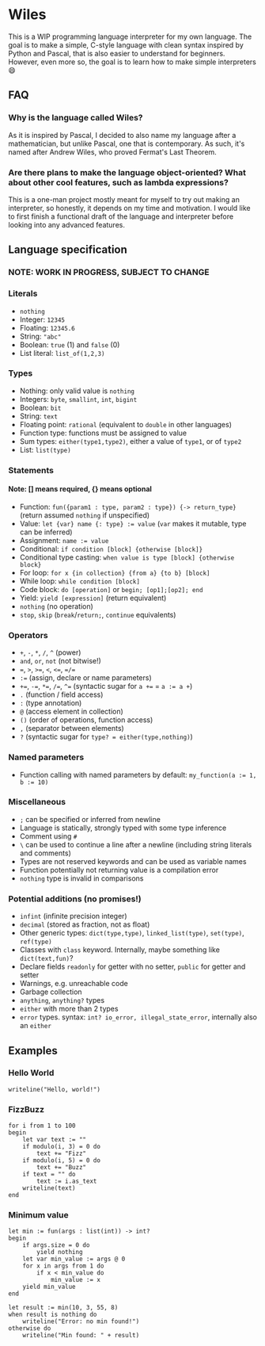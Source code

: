 # Wiles

This is a WIP programming language interpreter for my own language. The goal is to make a simple, C-style language with clean syntax inspired by Python and Pascal, that is also easier to understand for beginners. However, even more so, the goal is to learn how to make simple interpreters 😄

## FAQ
### Why is the language called Wiles?
As it is inspired by Pascal, I decided to also name my language after a mathematician, but unlike Pascal, one that is contemporary. As such, it's named after Andrew Wiles, who proved Fermat's Last Theorem.

### Are there plans to make the language object-oriented? What about other cool features, such as lambda expressions?
This is a one-man project mostly meant for myself to try out making an interpreter, so honestly, it depends on my time and motivation. I would like to first finish a functional draft of the language and interpreter before looking into any advanced features.

## Language specification
### NOTE: WORK IN PROGRESS, SUBJECT TO CHANGE

### Literals

- `nothing`
- Integer: `12345`
- Floating: `12345.6`
- String: `"abc"`
- Boolean: `true` (1) and `false` (0)
- List literal: `list_of(1,2,3)`

### Types
- Nothing: only valid value is `nothing`
- Integers: `byte`, `smallint`, `int`, `bigint`
- Boolean: `bit`
- String: `text`
- Floating point: `rational` (equivalent to `double` in other languages)
- Function type: functions must be assigned to value
- Sum types: `either(type1,type2)`, either a value of `type1`, or of `type2`
- List: `list(type)`

### Statements
#### Note: [] means required, {} means optional
- Function: `fun({param1 : type, param2 : type}) {-> return_type}` (return assumed `nothing` if unspecified)
- Value: `let {var} name {: type} := value` (`var` makes it mutable, type can be inferred)
- Assignment: `name := value`
- Conditional: `if condition [block] {otherwise [block]}`
- Conditional type casting: `when value is type [block] {otherwise block}`
- For loop: `for x {in collection} {from a} {to b} [block]`
- While loop: `while condition [block]`
- Code block: `do [operation]` or `begin; [op1];[op2]; end`
- Yield: `yield [expression]` (return equivalent)
- `nothing` (no operation)
- `stop`, `skip` (`break`/`return;`, `continue` equivalents)

### Operators
- `+`, `-`, `*`, `/`, `^` (power)
- `and`, `or`, `not` (not bitwise!)
- `=`, `>`, `>=`, `<`, `<=`, `=/=`
- `:=` (assign, declare or name parameters)
- `+=`, `-=`, `*=`, `/=`, `^=` (syntactic sugar for `a +=` = `a := a +`)
- `.` (function / field access)
- `:` (type annotation)
- `@` (access element in collection)
- `()` (order of operations, function access)
- `,` (separator between elements)
- `?` (syntactic sugar for `type? = either(type,nothing)`)

### Named parameters
- Function calling with named parameters by default: `my_function(a := 1, b := 10)`

### Miscellaneous
- `;` can be specified or inferred from newline
- Language is statically, strongly typed with some type inference
- Comment using `#`
- `\` can be used to continue a line after a newline (including string literals and comments)
- Types are not reserved keywords and can be used as variable names
- Function potentially not returning value is a compilation error
- `nothing` type is invalid in comparisons

### Potential additions (no promises!)
- `infint` (infinite precision integer)
- `decimal` (stored as fraction, not as float)
- Other generic types: `dict(type,type)`, `linked_list(type)`, `set(type)`, `ref(type)`
- Classes with `class` keyword. Internally, maybe something like `dict(text,fun)`?
- Declare fields `readonly` for getter with no setter, `public` for getter and setter
- Warnings, e.g. unreachable code
- Garbage collection
- `anything`, `anything?` types
- `either` with more than 2 types
- `error` types. syntax: `int? io_error, illegal_state_error`, internally also an `either`

## Examples
### Hello World
```
writeline("Hello, world!")
```
### FizzBuzz
```
for i from 1 to 100
begin
    let var text := ""
    if modulo(i, 3) = 0 do
        text += "Fizz"
    if modulo(i, 5) = 0 do
        text += "Buzz"
    if text = "" do
        text := i.as_text
    writeline(text)
end 
```
### Minimum value

```
let min := fun(args : list(int)) -> int?
begin
    if args.size = 0 do
        yield nothing
    let var min_value := args @ 0
    for x in args from 1 do
        if x < min_value do
            min_value := x
    yield min_value
end

let result := min(10, 3, 55, 8)
when result is nothing do
    writeline("Error: no min found!")
otherwise do
    writeline("Min found: " + result)
```
